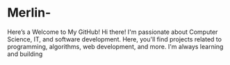 # Merlin-
Here’s a Welcome to My GitHub! Hi there! I'm passionate about Computer Science, IT, and software development. Here, you'll find projects related to programming, algorithms, web development, and more. I'm always learning and building
